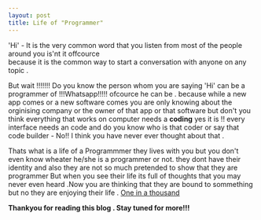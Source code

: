 ```yaml
---
layout: post
title: Life of "Programmer"
---
```



'Hi' - It is the very common word that you listen from most of the people around you is'nt it offcource  
because it is the common way to start a conversation with anyone on any topic .

But wait !!!!!!! Do you know the person whom you are saying 'Hi' can be  a programmer of !!!Whatsapp!!!!!
ofcource he can be . because while a new app comes or a new software comes you are only knowing about the 
orginising company or the owner of that app or that software but don't you think everything that works on computer 
needs a **coding** yes it is !! every interface needs an code and do you know who is that coder or say that code
builder - No!! I think you have never ever thought about that .

Thats what is a life of a Programmmer they lives with you but you don't even know wheater he/she is a programmer
or not. they dont have their identity and also they are not so much pretended to show that they are  programmer
But when you see their life its full of thoughts that you may never even heard .Now you are thinking that they are bound 
to sommething but no they are enjoying their life .
[One in a thousand](https://deanweller.files.wordpress.com/2013/08/standout.jpg)

**Thankyou for reading this blog . Stay tuned for more!!!**
